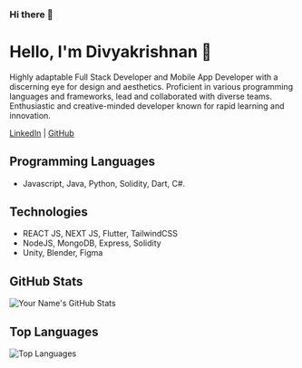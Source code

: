 ### Hi there 👋

<!--
**krishnan74/krishnan74** is a ✨ _special_ ✨ repository because its `README.md` (this file) appears on your GitHub profile.

Here are some ideas to get you started:

- 🔭 I’m currently working on ...
- 🌱 I’m currently learning ...
- 👯 I’m looking to collaborate on ...
- 🤔 I’m looking for help with ...
- 💬 Ask me about ...
- 📫 How to reach me: ...
- 😄 Pronouns: ...
- ⚡ Fun fact: ...
-->

    

<div>
  <h1>Hello, I'm Divyakrishnan 👋</h1>
  <p>Highly adaptable Full Stack Developer and Mobile App Developer with a discerning eye for design and
aesthetics. Proficient in various programming languages and frameworks, lead and collaborated with
diverse teams. Enthusiastic and creative-minded developer known for rapid learning and innovation.
</p>
  <p>
    <a href="https://www.linkedin.com/in/divyakrishnan-r/" target="_blank">LinkedIn</a> |
    <a href="https://github.com/krishnan74" target="_blank">GitHub</a>
  </p>
    <h2>Programming Languages</h2>
  <ul>
      <li>Javascript, Java, Python,
Solidity, Dart, C#.
</li>
  </ul>
 <h2>Technologies</h2>
  <ul>
      <li>REACT JS, NEXT JS, Flutter, TailwindCSS</li>
      <li>NodeJS, MongoDB, Express, Solidity</li>
      <li>Unity, Blender, Figma</li>
  </ul>
<h2>GitHub Stats</h2>
  <img src="https://github-readme-stats.vercel.app/api?username=krishnan74&show_icons=true&hide=contribs,prs" alt="Your Name's GitHub Stats">
<h2>Top Languages</h2>
    <img src="https://github-readme-stats.vercel.app/api/top-langs/?username=krishnan74&layout=compact" alt="Top Languages">
</div>
